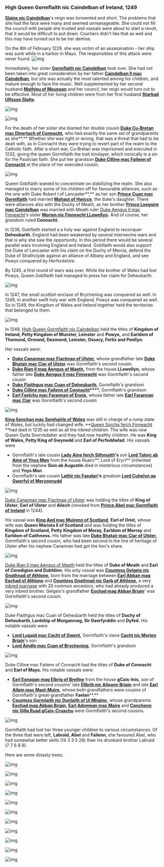 ### High Queen Gormflaith nic Caindelban of Ireland, 1249

**[Slaine nic Caindelban](../p/slaine_nic_caindelban_1212.md)**'s reign was tormented and short. The problems that she had the face were many and seemed unmanageable. She could not fill the council with people she trusted and vassals were about to start a revolt, that it would be difficult to put down. Courtiers didn't like that as well and this may have turned out to be her demise.

On the 8th of February 1229, she was victim of an assassination - her ship was sunk while in a harbor in Mayo. The responsibles of this attack were never found. 
![img](14-Queen-Gobflaith-1249/death1.JPG)

Immediately, her sister **[Gormflaith nic Caindelban](../p/gormflaith_nic_caindelban_1171.md)** took over. She had not been taken into great consideration by her father **[Caindalban II mac Caindelban](../p/caindalban_ii_mac_caindalban.md)**, but she was actually the most talented among his children, and mature enough to face the music. Well supplemented by her second husband **[Mathieu of Mousson](../p/mathieu_de_mousson_1187.md)** and her council, her reign would turn out to be effective. Most of her living children were from her first husband **[Starkad Ulfsson Slatte](../p/starkad_ulfsson_1170.md)**.

![img](14-Queen-Gobflaith-1249/queen1.jpg)

![img](14-Queen-Gobflaith-1249/king1.jpg)

For the death of her sister she blamed her double cousin **[Duke Cu-Bretan mac Dinertach of Connacht](../p/cu-bretan_mac_dinertach_1161.md),** who had exactly the same set of grandparents as she**.** Whether she was right or wrong, that was a threat that had to be dealt with, as in Connacht they were trying to revert part of the realm to the Catholic faith. After a short war, Cu-Bretan was imprisoned and executed in 1232, giving the queen Gormflaith the trait kinslayer, which ironically is a sin for the Paulician faith. She put her grandson **[Duke Cilline mac Failenn of Connacht](../p/conchenn_nic_gilla-ruad_1163.md)** at the place of her executed cousin.

![img](14-Queen-Gobflaith-1249/map2.jpg)

Queen Gobflaith wanted to concentrate on stabilizing the realm. She also managed to marry some of his children off for favourable alliances, such as the one with Duke Robert I of Lancaster**,** as her son [**Prince** ](../p/cuan_mac_gormflaith_1216.md)**[Cuan mac Gormflaith](../p/cuan_mac_gormflaith_1216.md)** had married [**Mahaut of Hwicce**,](../p/lugaid_mac_cacht_1227.md) the duke's daughter. There were alliances also with the Duchy of Meath, as her brother **[Prince Loeguire mac Caindelban](../p/lathir_nic_faelan_1162.md)** was married with Meath ruler [Duke Aengus II mac Finneacht](../p/aengus_i_mac_cobflaith_1123.md)'s sister **[Morien nic Finneacht LLewellyn](../p/mahaut_of_hwicce_1217.md).** And of course, her grandson ruled **Connacht.**

In 1236, Gobflaith started a a holy war against England to reconquer **Deheubarth.** England had been weakened by several internecine wars and that is why she saw the opportunity. In this period there would be several parallel wars involving England and Ireland. Gobflaith would also support the Duke of Lancaster with his claim on the Duchy of Mercia, defend the Duke of Strathclyde against an alliance of Albany and England, and see Powys conquered by Herfordshire.

By 1245, a first round of wars was over. While the brother of Wales had lost Powys, Queen Gobflaith had managed to press her claim for Deheubarth.

![img](14-Queen-Gobflaith-1249/map3.jpg)

In 1247, the small scottish enclave of Brycheniog was conquered as well. In 1249, in another swift holy war with England, Powys was conquered as well. So in 1249, the Kingdom of Wales and Ireland together held the territories that belonged to them.

![img](14-Queen-Gobflaith-1249/map4.jpg)

In 1249, [High Queen Gormflaith nic Caindelban](../p/gnathnad_nic_garb_1191.md) held the titles of **Kingdom of Ireland, Petty Kingdom of Munster, Leinster** and **Powys,** and **Earldom of Thomond, Ormond, Desmond, Leinster, Ossory, Ferlix and Penllyn.**

Her vassals were:

- **[Duke Canannan mac Fiachnae of Ulster](../p/cilline_mac_failenn_1215.md),** whose grandfather late **[Duke Bhatair mac Ciar of Ulster](../p/bhatair_mac_ciar_1167.md)** was Gormflaith's second cousin.
- **[Duke Rian II mag Aengus of Maeth](../p/marriage_loeguire_morien.md),** from the house **LLewellyn,** whose father late **[Duke Aengus II mac Finneacht](../p/aengus_i_mac_cobflaith_1123.md)** was Gormflaith's second cousin 
- **[Duke Flaithgus mac Cuan of Deheubarth](../p/flaitheman_nic_caindelban_1175.md),** Gormflaith's grandson
- **[Duke Cilline mac Failenn of Connacht](../p/conchenn_nic_gilla-ruad_1163.md)****,** Gormflaith's grandson
- **[Earl Faelchu mac Farannan of Ennis](../p/eonagan_mag_ellbrig_1193.md),** whose father late **[Earl Farannan mac Ciar](../p/failenn_nic_gormflaith_1193.md)** was Gormflaith's second cousin 

![img](14-Queen-Gobflaith-1249/map5.jpg)

**[King Senchan mac Somhairle of Wales](../p/marriage_senchan_sorcha.md)** was still in charge of a rump state of Wales, but luckily had changed wife. **[Queen Sorcha ferch Finneacht ](../p/muirenn_nic_gilla-ruad_1165.md)**had died in 1235 as well as all the inbred children. The wife was now Queen Gyda Snorrisdatter and they had now healthy children. He was **King of Wales, Petty King of Gwynedd** and **Earl of Perfeddwlad.** His vassals were
- Gormflaith's late cousin **[Lady Aine ferch Sithmaith](../p/aine_ferch_sithmaith_1169.md)'s** son **[Lord Talorc ab Aine of Ynys Mon](../p/senchan_mac_somhairle_1188.md)** from the house Ruairc**, Lord of Eryri** (inherited from the nephew **Sion ab Augustin** died in misterious circumstances) and **Ynys Mon**
- Gormflaith's late cousin **[Lathir nic Faealan](../p/gwerfyl_ferch_meilys_1180.md)'s** greatson **[Lord Cuhelyn ap Gwerfyl of Meryonnydd](../p/cuhelyn_ap_gwerfyl_1201.md)**

![img](14-Queen-Gobflaith-1249/map6.jpg)

[Duke Canannan mac Fiachnae of Ulster](../p/cilline_mac_failenn_1215.md) was holding the titles of **King of Ulster**, **Earl of Ulster** and **Ailech** (revoked from **[Prince Abel mac Gormflaith of Ireland](../p/abel_mac_gormflaith_1190.md)** in 1244). 

His vassal was **[King Aed mac Muirenn of Scotland](../p/aed_mac_muirenn_1209.md)**, **Earl of Oriel,** whose wife was **Queen Mariota II of Scotland** and was holding the titles of **Kingdom of Scotland, Petty Kingdom of Moray, Earldom of Morray** and **Earldom of Caithness.** His father was late **[Duke Bhatair mac Ciar of Ulster](../p/bhatair_mac_ciar_1167.md),** Gormflaith's second cousin, who had been second in the line of heritage of Ulster after his nephew Canannan had got the lion's share.

![img](14-Queen-Gobflaith-1249/map8.jpg)

[Duke Rian II mag Aengus of Maeth](../p/marriage_loeguire_morien.md) held the titles of **Duke of Meath** and **Earl of Ceredigion and Dubhlinn.** His only vassal was **[Countess Gelgeis nic Gnathnad of Athlone](../p/flaithgus_mac_cuan_1236.md),** born from the marriage between **[Earl Abban mag Eochad of Athlone](../p/abban_mag_eochad_1181.md)** and **[Countess Gnathnad nic Garb of Athlone](../p/gilla-ruad_mac_fiachnae_1142.md),** a very [inbred marriage](https://drive.google.com/file/d/1Z-jA0pGaKnSorsTJ71tgqQCbmS4y_xhz/view?usp=sharing) with 20 common ancestors, who had already produced a very inbred brother. Gelgeis's grandfather **[Eochad mag Abban Briain](../p/ellbrig_nig_aileann_1155.md)**' was Gormflaith's second cousin.

![img](14-Queen-Gobflaith-1249/map9.jpg)

Duke Flaithgus mac Cuan of Deheubarth held the titles of **Duchy of Deheubarth, Lordship of Morgannwg, Sir Gaerfyrddin** and **Dyfed.** His notable vassals were 

- **[Lord Lugaid mac Cacht of Gwent](../p/loeguire_mac_caindelban_1182.md),** Gormflaith's niece [**Cacht nic Morien Briain**](../p/cacht_nic_morien_1201.md)'s son
- **[Lord Aindle mac Cuan of Brycheniog](../p/aindle_mac_cuan_1242.md),** Gormflaith's grandson

![img](14-Queen-Gobflaith-1249/map10.jpg)

Duke Cilline mac Failenn of Connacht had the titles of **Duke of Connacht** and **Earl of Mayo.** His notable vassals were:

-  **[Earl Eonagan mag Elbrig of Breifne](../p/eochad_mag_abban_1163.md)** from the house **gCais-Inis,** son of Gormflaith's second cousins' late **[Ellbrib nic Aileann Briain](https://drive.google.com/file/d/1Z7HcJg5O9_npQcoZcs1Krpu6HA7K4Wx8/view?usp=sharing)** and late **[Earl Ailpin mac Mael-Muire](../p/ailpin_mac_mael-muire_1158.md),** whose both grandfathers were cousins of Gormflaith's great-grandfather **Faelan****.** 
- **[Countess Gormlaith nic Dunlaith of Ui Mhaine](../p/gormflaith_nic_caindelban_1171.md),** whose grandparents [**Eochad mag Abban Briain**,](../p/ellbrig_nig_aileann_1155.md) [**Earl Adomnan mac Maire**](../p/adomnan_mac_maire_1162.md) and [**Conchenn nic Gilla Ruad gCais-Cruachu**](../p/congalach_ab_caindelban_1148.md) were Gormflaith's second cousins.

![img](14-Queen-Gobflaith-1249/map11.jpg)

Gormflaith had lost her three younger children to various circumstances. Of the three that were left, **Labraid, Abel** and **Failenn**, she favoured Abel, who had somewhat better skills (14 3 3 5 26) than his drunkard brother Labraid (7 7 6 8 9).

Here are some dinasty trees:

![img](14-Queen-Gobflaith-1249/20210429003747_1.jpg)

![img](14-Queen-Gobflaith-1249/20210429003734_1.jpg)

![img](14-Queen-Gobflaith-1249/20210429003652_1.jpg)

![img](14-Queen-Gobflaith-1249/20210429003612_1.jpg)

![img](14-Queen-Gobflaith-1249/20210429004039_1.jpg)

![img](14-Queen-Gobflaith-1249/20210429004331_1.jpg)

![img](14-Queen-Gobflaith-1249/20210429004421_1.jpg)

![img](14-Queen-Gobflaith-1249/20210429004457_1.jpg)

![img](14-Queen-Gobflaith-1249/20210429004522_1.jpg)

![img](14-Queen-Gobflaith-1249/20210429004723_1.jpg)

![img](14-Queen-Gobflaith-1249/20210429004734_1.jpg)